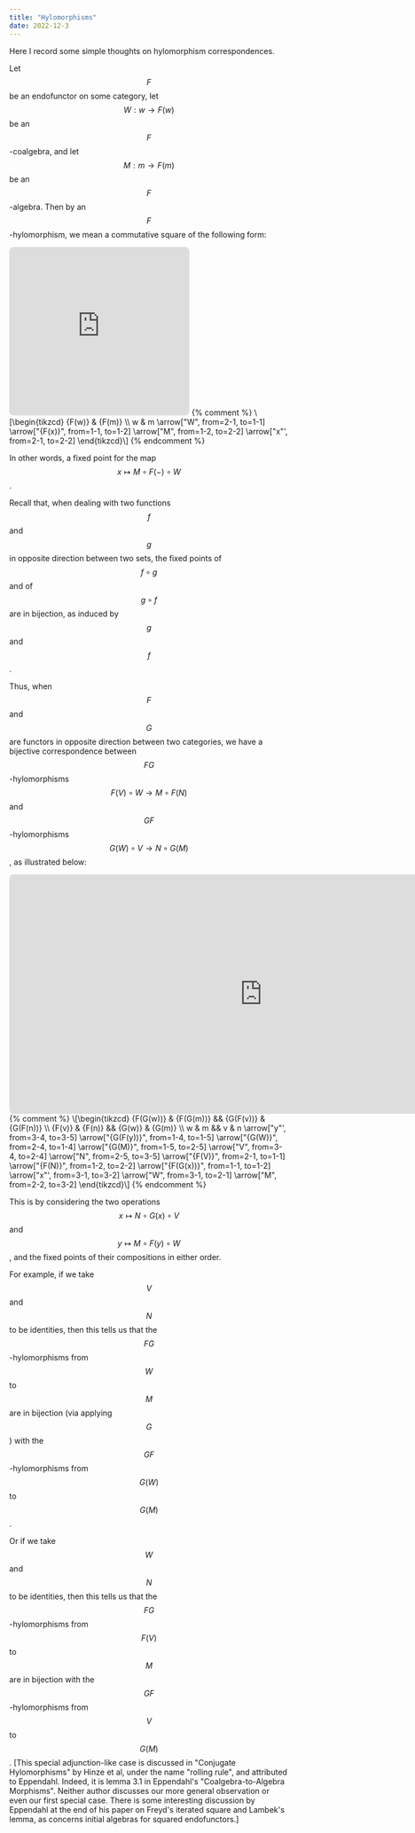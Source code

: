 ```yaml
---
title: "Hylomorphisms"
date: 2022-12-3
---
```

Here I record some simple thoughts on hylomorphism correspondences.

Let $$F$$ be an endofunctor on some category, let $$W : w \to F(w)$$ be an $$F$$-coalgebra, and let $$M : m \to F(m)$$ be an $$F$$-algebra. Then by an $$F$$-hylomorphism, we mean a commutative square of the following form:

<iframe class="quiver-embed" src="https://q.uiver.app/?q=WzAsNCxbMCwxLCJ3Il0sWzAsMCwiRih3KSJdLFsxLDAsIkYobSkiXSxbMSwxLCJtIl0sWzAsMSwiVyJdLFsxLDIsIkYoeCkiXSxbMiwzLCJNIl0sWzAsMywieCIsMl1d&embed" width="325" height="304" style="border-radius: 8px; border: none;"></iframe>
{% comment %}
\[\begin{tikzcd}
    {F(w)} & {F(m)} \\
    w & m
    \arrow["W", from=2-1, to=1-1]
    \arrow["{F(x)}", from=1-1, to=1-2]
    \arrow["M", from=1-2, to=2-2]
    \arrow["x"', from=2-1, to=2-2]
\end{tikzcd}\]
{% endcomment %}

In other words, a fixed point for the map $$x \mapsto M \circ F(-) \circ W$$.

Recall that, when dealing with two functions $$f$$ and $$g$$ in opposite direction between two sets, the fixed points of $$f \circ g$$ and of $$g \circ f$$ are in bijection, as induced by $$g$$ and $$f$$.

Thus, when $$F$$ and $$G$$ are functors in opposite direction between two categories, we have a bijective correspondence between $$FG$$-hylomorphisms $$F(V) \circ W \to M \circ F(N)$$ and $$GF$$-hylomorphisms $$G(W) \circ V \to N \circ G(M)$$, as illustrated below:

<iframe class="quiver-embed" src="https://q.uiver.app/?q=WzAsMTIsWzMsMiwidiJdLFs0LDIsIm4iXSxbMywwLCJHKEYodikpIl0sWzQsMCwiRyhGKG4pKSJdLFszLDEsIkcodykiXSxbNCwxLCJHKG0pIl0sWzAsMSwiRih2KSJdLFswLDAsIkYoRyh3KSkiXSxbMSwwLCJGKEcobSkpIl0sWzEsMSwiRihuKSJdLFswLDIsInciXSxbMSwyLCJtIl0sWzAsMSwieSIsMl0sWzIsMywiRyhGKHkpKSJdLFs0LDIsIkcoVykiXSxbMyw1LCJHKE0pIl0sWzAsNCwiViJdLFs1LDEsIk4iXSxbNiw3LCJGKFYpIl0sWzgsOSwiRihOKSJdLFs3LDgsIkYoRyh4KSkiXSxbMTAsMTEsIngiLDJdLFsxMCw2LCJXIl0sWzksMTEsIk0iXV0=&embed" width="912" height="432" style="border-radius: 8px; border: none;"></iframe>
{% comment %}
\[\begin{tikzcd}
    {F(G(w))} & {F(G(m))} && {G(F(v))} & {G(F(n))} \\
    {F(v)} & {F(n)} && {G(w)} & {G(m)} \\
    w & m && v & n
    \arrow["y"', from=3-4, to=3-5]
    \arrow["{G(F(y))}", from=1-4, to=1-5]
    \arrow["{G(W)}", from=2-4, to=1-4]
    \arrow["{G(M)}", from=1-5, to=2-5]
    \arrow["V", from=3-4, to=2-4]
    \arrow["N", from=2-5, to=3-5]
    \arrow["{F(V)}", from=2-1, to=1-1]
    \arrow["{F(N)}", from=1-2, to=2-2]
    \arrow["{F(G(x))}", from=1-1, to=1-2]
    \arrow["x"', from=3-1, to=3-2]
    \arrow["W", from=3-1, to=2-1]
    \arrow["M", from=2-2, to=3-2]
\end{tikzcd}\]
{% endcomment %}

This is by considering the two operations $$x \mapsto N \circ G(x) \circ V$$ and $$y \mapsto M \circ F(y) \circ W$$, and the fixed points of their compositions in either order.

For example, if we take $$V$$ and $$N$$ to be identities, then this tells us that the $$FG$$-hylomorphisms from $$W$$ to $$M$$ are in bijection (via applying $$G$$) with the $$GF$$-hylomorphisms from $$G(W)$$ to $$G(M)$$.

Or if we take $$W$$ and $$N$$ to be identities, then this tells us that the $$FG$$-hylomorphisms from $$F(V)$$ to $$M$$ are in bijection with the $$GF$$-hylomorphisms from $$V$$ to $$G(M)$$. \[This special adjunction-like case is discussed in "Conjugate Hylomorphisms" by Hinze et al, under the name "rolling rule", and attributed to Eppendahl. Indeed, it is lemma 3.1 in Eppendahl's "Coalgebra-to-Algebra Morphisms". Neither author discusses our more general observation or even our first special case. There is some interesting discussion by Eppendahl at the end of his paper on Freyd's iterated square and Lambek's lemma, as concerns initial algebras for squared endofunctors.\]